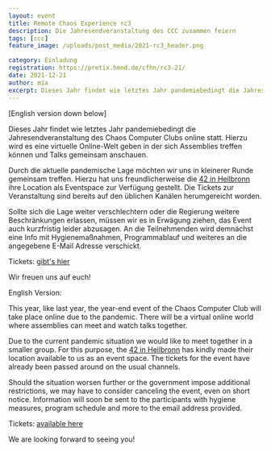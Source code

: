 ```yaml
---
layout: event
title: Remote Chaos Experience rc3 
description: Die Jahresendveranstaltung des CCC zusammen feiern
tags: [ccc]
feature_image: /uploads/post_media/2021-rc3_header.png

category: Einladung
registration: https://pretix.hmnd.de/cfhn/rc3-21/
date: 2021-12-21
author: mia
excerpt: Dieses Jahr findet wie letztes Jahr pandemiebedingt die Jahresendveranstaltung des Chaos Computer Clubs online statt. <br>Hierzu wird es eine virtuelle Online-Welt geben in der sich Assemblies treffen können und Talks gemeinsam anschauen.
---
```

[English version down below]

Dieses Jahr findet wie letztes Jahr pandemiebedingt die Jahresendveranstaltung des Chaos Computer Clubs online statt.
Hierzu wird es eine virtuelle Online-Welt geben in der sich Assemblies treffen können und Talks gemeinsam anschauen.

Durch die aktuelle pandemische Lage möchten wir uns in kleinerer Runde gemeinsam treffen. Hierzu hat uns freundlicherweise die [42 in Heilbronn](https://www.42heilbronn.de/) ihre Location als Eventspace zur Verfügung gestellt. Die Tickets zur Veranstaltung sind bereits auf den üblichen Kanälen herumgereicht worden.

Sollte sich die Lage weiter verschlechtern oder die Regierung weitere Beschränkungen erlassen, müssen wir es in Erwägung ziehen, das Event auch kurzfristig leider abzusagen.
An die Teilnehmenden wird demnächst eine Info mit Hygienemaßnahmen, Programmablauf und weiteres an die angegebene E-Mail Adresse verschickt.

Tickets: [gibt's hier](https://pretix.hmnd.de/cfhn/rc3-21/)

Wir freuen uns auf euch!

English Version:

This year, like last year, the year-end event of the Chaos Computer Club will take place online due to the pandemic.
There will be a virtual online world where assemblies can meet and watch talks together.

Due to the current pandemic situation we would like to meet together in a smaller group. For this purpose, the [42 in Heilbronn](https://www.42heilbronn.de/) has kindly made their location available to us as an event space. The tickets for the event have already been passed around on the usual channels.

Should the situation worsen further or the government impose additional restrictions, we may have to consider canceling the event, even on short notice.
Information will soon be sent to the participants with hygiene measures, program schedule and more to the email address provided.

Tickets: [available here](https://pretix.hmnd.de/cfhn/rc3-21/)

We are looking forward to seeing you!
